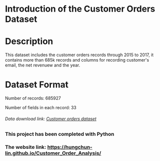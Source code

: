 <h1>Introduction of the Customer Orders Dataset</h1>
<h1>Description</h1><p>This dataset includes the customer orders records through 2015 to 2017, it contains more than 685k records and columns for recording customer's email, the net revenuew and the year.</p>    
<h1>Dataset Format </h1> <p>Number of records: 685927</p>
<p>Number of fields in each record: 33</p>
<h6>Data download link: <a href="https://www.dropbox.com/sh/xhy2fzjdvg3ykhy/AADAVKH9tgD_dWh6TZtOd34ia?dl=0">Customer orders dataset</a></h6>
    

### This project has been completed with Python
### The website link: https://hungchun-lin.github.io/Customer_Order_Analysis/
